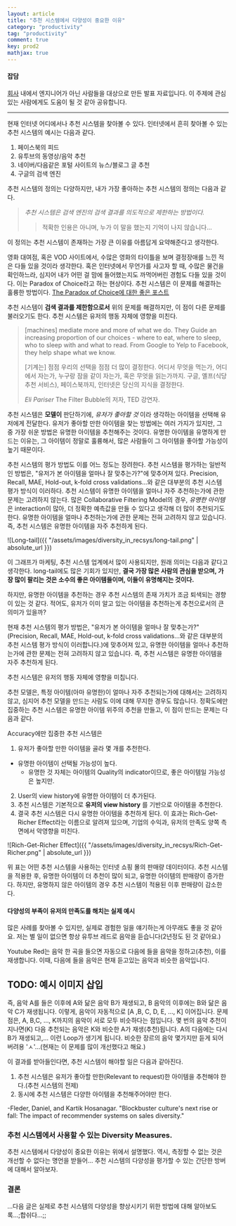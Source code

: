 ```yaml
---
layout: article
title: "추천 시스템에서 다양성이 중요한 이유"
category: "productivity"
tag: "productivity"
comment: true
key: prod2
mathjax: true
---
```

#### 잡담
[회사](http://bibly.kr) 내에서 엔지니어가 아닌 사람들을 대상으로 만든 발표 자료입니다.
이 주제에 관심 있는 사람에게도 도움이 될 것 같아 공유합니다.

-----

현재 인터넷 어디에서나 추천 시스템을 찾아볼 수 있다.
인터넷에서 흔히 찾아볼 수 있는 추천 시스템의 예시는 다음과 같다.

1. 페이스북의 피드
2. 유투브의 동영상/음악 추천
3. 네이버/다음같은 포털 사이트의 뉴스/블로그 글 추천
4. 구글의 검색 엔진

추천 시스템의 정의는 다양하지만, 내가 가장 좋아하는 추천 시스템의 정의는 다음과 같다.
> _추천 시스템은 검색 엔진의 검색 결과를 의도적으로 제한하는 방법이다._
>> 적확한 인용은 아니며, 누가 이 말을 했는지 기억이 나지 않습니다...

이 정의는 추천 시스템이 존재하는 가장 큰 이유를 아름답게 요약해준다고 생각한다.

영화 대여점, 혹은 VOD 사이트에서, 수많은 영화의 타이틀을 보며 결정장애를 느낀 적은 다들 있을 것이라 생각한다.
혹은 인터넷에서 무언가를 사고자 할 때, 수많은 물건을 확인하느라, 심지어 내가 어떤 걸 맘에 들어했는지도 까먹어버린 경험도 다들 있을 것이다.
이는 Paradox of Choice라고 하는 현상이다. 추천 시스템은 이 문제를 해결하는 훌륭한 방법이다.
[The Paradox of Choice에 대한 좋은 포스트](https://blog.todoist.com/ko/2015/07/13/science-analysis-paralysis-overthinking-kills-productivity-can/)

추천 시스템이 **검색 결과를 제한함으로서** 위의 문제를 해결하지만, 이 점이 다른 문제를 불러오기도 한다.
추천 시스템은 유저의 행동 자체에 영향을 미친다.


> [machines] mediate more and more of what we do. They Guide an increasing proportion of our choices - where to eat, where to sleep, who to sleep with and what to read. From Google to Yelp to Facebook, they help shape what we know.
>
> [기계는] 점점 우리의 선택을 점점 더 많이 결정한다. 어디서 무엇을 먹는가, 어디에서 자는가, 누구랑 잠을 같이 자는가, 혹은 무엇을 읽는가까지. 구글, 옐프(식당 추천 서비스), 페이스북까지, 인터넷은 당신의 지식을 결정한다.
>
> *Eli Pariser* The Filter Bubble의 저자, TED 강연자.

추천 시스템은 **모델이** 판단하기에, _유저가 좋아할 것_ 이라 생각하는 아이템을 선택해 유저에게 전달한다.
유저가 좋아할 만한 아이템을 찾는 방법에는 여러 가지가 있지만, 그 중 가장 쉬운 방법은 유명한 아이템을 추천해주는 것이다.
유명한 아이템을 유명하게 만드는 이유는, 그 아이템이 정말로 훌륭해서, 많은 사람들이 그 아이템을 좋아할 가능성이 높기 때문이다.

추천 시스템의 평가 방법도 이를 어느 정도는 장려한다.
추천 시스템을 평가하는  일반적인 방법은, "유저가 본 아이템을 얼마나 잘 맞추는가?"에 맞추어져 있다.
Precision, Recall, MAE, Hold-out, k-fold cross validations...와 같은 대부분의 추천 시스템 평가 방식이 이러하다.
추천 시스템이 유명한 아이템을 얼마나 자주 추천하는가에 관한 문제는 고려하지 않는다.
많은 Collaborative Filtering Model의 경우, _유명한 아이템_ 은 interaction이 많아, 더 정확한 예측값을 만들 수 있다고 생각해 더 많이 추천되기도 한다.
유명한 아이템을 얼마나 추천하는가에 관한 문제는 전혀 고려하지 않고 있습니다. 즉, 추천 시스템은 유명한 아이템을 자주 추천하게 된다.


![Long-tail]({{ "/assets/images/diversity_in_recsys/long-tail.png" | absolute_url }})

이 그래프가 마케팅, 추천 시스템 업계에서 많이 사용되지만, 원래 의미는 다음과 같다고 생각한다. long-tail에도 많은 기회가 있지만, **결국 가장 많은 사람의 관심을 받으며, 가장 많이 팔리는 것은 소수의 좋은 아이템들이며, 이들이 유명해지는 것이다.**

하지만, 유명한 아이템을 추천하는 경우 추천 시스템의 존재 가치가 조금 퇴색되는 경향이 있는 것 같다. 적어도, 유저가 이미 알고 있는 아이템을 추천하는게 추천으로서의 큰 의미가 있을까?

현재 추천 시스템의 평가 방법은, "유저가 본 아이템을 얼마나 잘 맞추는가?"(Precision, Recall, MAE, Hold-out, k-fold cross validations...와 같은 대부분의 추천 시스템 평가 방식이 이러합니다.)에 맞추어져 있고, 유명한 아이템을 얼마나 추천하는가에 관한 문제는 전혀 고려하지 않고 있습니다. 즉, 추천 시스템은 유명한 아이템을 자주 추천하게 된다.

추천 시스템은 유저의 행동 자체에 영향을 미칩니다.


추천 모델은, 특정 아이템(아마 유명한)이 얼마나 자주 추천되는가에 대해서는 고려하지 않고, 심지어 추천 모델을 만드는 사람도 이에 대해 무지한 경우도 많습니다. 정확도에만 집중하는 추천 시스템은 유명한 아이템 위주의 추천을 만들고, 이 점이 만드는 문제는 다음과 같다.

Accuracy에만 집중한 추천 시스템은
1. 유저가 좋아할 만한 아이템을 골라 몇 개를 추천한다.
  - 유명한 아이템이 선택될 가능성이 높다.
    - 유명한 것 자체는 아이템의 Quality의 indicator이므로, 좋은 아이템일 가능성은 높지만.
2. User의 view history에 유명한 아이템이 더 추가된다.
3. 추천 시스템은 기본적으로 **유저의 view history** 를 기반으로 아이템을 추천한다.
4. 결국 추천 시스템은 다시 유명한 아이템을 추천하게 된다.
이 효과는 Rich-Get-Richer Effect라는 이름으로 알려져 있으며, 기업의 수익과, 유저의 만족도 양쪽 측면에서 악영향을 미친다.

![Rich-Get-Richer Effect]({{ "/assets/images/diversity_in_recsys/Rich-Get-Richer.png" | absolute_url }})

위 표는 어떤 추천 시스템을 사용하는 인터넷 쇼핑 몰의 판매량 데이터이다.
추천 시스템을 적용한 후, 유명한 아이템이 더 추천이 많이 되고, 유명한 아이템의 판매량이 증가한다. 하지만, 유명하지 않은 아이템의 경우 추천 시스템이 적용된 이후 판매량이 감소한다.



#### 다양성의 부족이 유저의 만족도를 해치는 실제 예시
많은 사례를 찾아볼 수 있지만, 실제로 경험한 일을 얘기하는게 아무래도 좋을 것 같아요.
저는 별 일이 없으면 항상 유투브 레드로 음악을 듣습니다(2년정도 된 것 같아요.)

Youtube Red는 음악 한 곡을 들으면 자동으로 다음에 들을 음악을 정하고(추천), 이를 재생합니다.
이때, 다음에 들을 음악은 현재 듣고있는 음악과 비슷한 음악입니다.

## TODO: 예시 이미지 삽입
즉, 음악 A를 들은 이후에 A와 닮은 음악 B가 재생되고, B 음악의 이후에는 B와 닮은 음악 C가 재생됩니다.
이렇게, 음악이 자동적으로 [A ,B, C, D, E, ..., K] 이어집니다.
문제점은, A, B,C, ..., K까지의 음악이 서로 모두 비슷하다는 점입니다.
몇 번의 음악 추천이 지나면(K) 다음 추천되는 음악은 K와 비슷한 A가 재생(추천)됩니다.
A의 다음에는 다시 B가 재생되고,... 이런 Loop가 생기게 됩니다. 비슷한 장르의 음악 몇가지만 듣게 되어버려용
'ㅅ'...(현재는 이 문제를 많이 개선했다고 해요.)



이 결과를 받아들인다면, 추천 시스템이 해야할 일은 다음과 같아진다.

1. 추천 시스템은 유저가 좋아할 만한(Relevant to request)한 아이템을 추천해야 한다.(추천 시스템의 전제)
2. 동시에 추천 시스템은 다양한 아이템을 추천해주어야만 한다.


-Fleder, Daniel, and Kartik Hosanagar. "Blockbuster culture's next rise or fall: The impact of recommender systems on sales diversity."

### 추천 시스템에서 사용할 수 있는 Diversity Measures.
추천 시스템에서 다양성이 중요한 이유는 위에서 설명했다. 역시, 측정할 수 없는 것은 개선할 수 없다는 명언을 받들어...
추천 시스템의 다양성을 평가할 수 있는 간단한 방버에 대해서 알아보자.


### 결론

...다음 글은 실제로 추천 시스템의 다양성을 향상시키기 위한 방법에 대해 알아보도록...;합쉬다...;;
